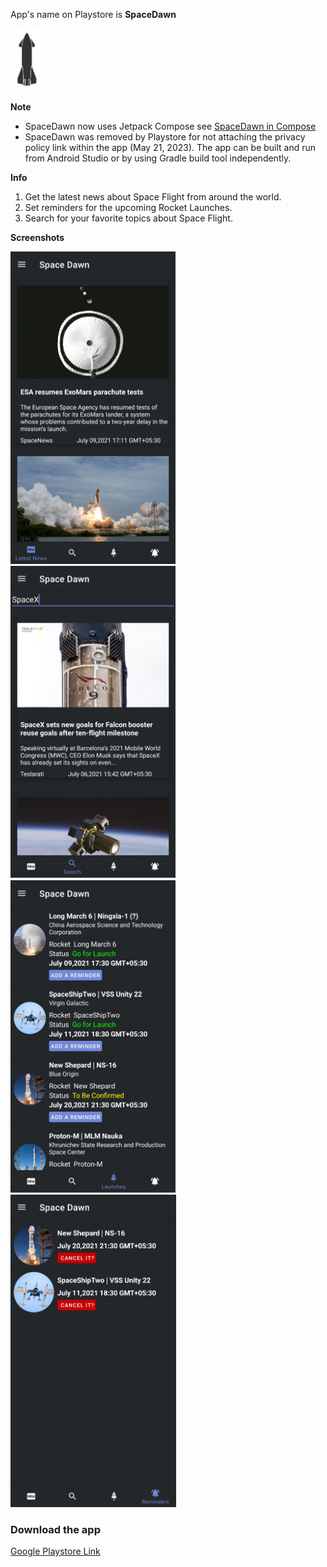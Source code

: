 App's name on Playstore is **SpaceDawn**   

<img src="/Screenshots/spacedawnicon.jpg" height="100">

**Note** 
- SpaceDawn now uses Jetpack Compose see [SpaceDawn in Compose](https://github.com/avidraghavMM/SpaceFlightNewsApp) 
- SpaceDawn was removed by Playstore for not attaching the privacy policy link within the app (May 21, 2023). The app can be built and run from Android Studio or by using Gradle build tool independently.


**Info**
1. Get the latest news about Space Flight from around the world.
2. Set reminders for the upcoming Rocket Launches.
3. Search for your favorite topics about Space Flight.


**Screenshots**


<img src="/Screenshots/spacedawn1.jpg" height="500">&nbsp;&nbsp;&nbsp;&nbsp;&nbsp;&nbsp;&nbsp;&nbsp;&nbsp;&nbsp;&nbsp;&nbsp;&nbsp;&nbsp;&nbsp;&nbsp;&nbsp;&nbsp;&nbsp;&nbsp;&nbsp;&nbsp;&nbsp;
<img src="/Screenshots/spacedawn2.jpg" height="500">&nbsp;&nbsp;&nbsp;&nbsp;&nbsp;&nbsp;&nbsp;&nbsp;&nbsp;&nbsp;&nbsp;&nbsp;&nbsp;&nbsp;&nbsp;&nbsp;&nbsp;&nbsp;&nbsp;&nbsp;&nbsp;&nbsp;&nbsp;
<img src="/Screenshots/spacedawn3.jpg" height="500">&nbsp;&nbsp;&nbsp;&nbsp;&nbsp;&nbsp;&nbsp;&nbsp;&nbsp;&nbsp;&nbsp;&nbsp;&nbsp;&nbsp;&nbsp;&nbsp;&nbsp;&nbsp;&nbsp;&nbsp;&nbsp;&nbsp;&nbsp;
<img src="/Screenshots/spacedawn4.jpg" height="500">

### Download the app
[Google Playstore Link](https://play.google.com/store/apps/details?id=com.raghav.spacedawn)
